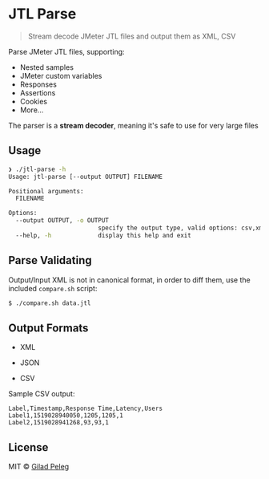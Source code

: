 # JTL Parse
> Stream decode JMeter JTL files and output them as XML, CSV

Parse JMeter JTL files, supporting:

- Nested samples
- JMeter custom variables
- Responses
- Assertions
- Cookies
- More...

The parser is a **stream decoder**, meaning it's safe to use for very large files

## Usage

```bash
❯ ./jtl-parse -h
Usage: jtl-parse [--output OUTPUT] FILENAME

Positional arguments:
  FILENAME

Options:
  --output OUTPUT, -o OUTPUT
                         specify the output type, valid options: csv,xml,json [default: json]
  --help, -h             display this help and exit
```

## Parse Validating

Output/Input XML is not in canonical format, in order to diff them,
use the included `compare.sh` script:

```bash
$ ./compare.sh data.jtl
```

## Output Formats

- XML

- JSON

- CSV

Sample CSV output:
```csv
Label,Timestamp,Response Time,Latency,Users
Label1,1519028940050,1205,1205,1
Label2,1519028941268,93,93,1
```

## License

MIT © [Gilad Peleg](https://www.giladpeleg.com)
